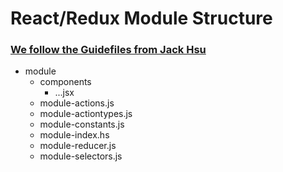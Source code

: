 # React/Redux Module Structure

### [We follow the Guidefiles from Jack Hsu](https://jaysoo.ca/2016/02/28/organizing-redux-application)


- module
  - components 
    - ...jsx
  - module-actions.js
  - module-actiontypes.js
  - module-constants.js
  - module-index.hs
  - module-reducer.js
  - module-selectors.js

